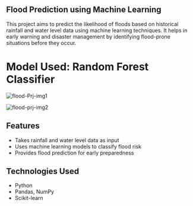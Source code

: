 ## Flood Prediction using Machine Learning

This project aims to predict the likelihood of floods based on historical rainfall and water level data using machine learning techniques. It helps in early warning and disaster management by identifying flood-prone situations before they occur.

# Model Used: Random Forest Classifier

![flood-Prj-img1](https://github.com/user-attachments/assets/9a93bfb8-4a54-4693-86df-986438565f8b)

![flood-prj-img2](https://github.com/user-attachments/assets/d4416a86-b2d2-463e-a73a-7270d3eb582e)


## Features

- Takes rainfall and water level data as input
- Uses machine learning models to classify flood risk
- Provides flood prediction for early preparedness


## Technologies Used

- Python
- Pandas, NumPy
- Scikit-learn
